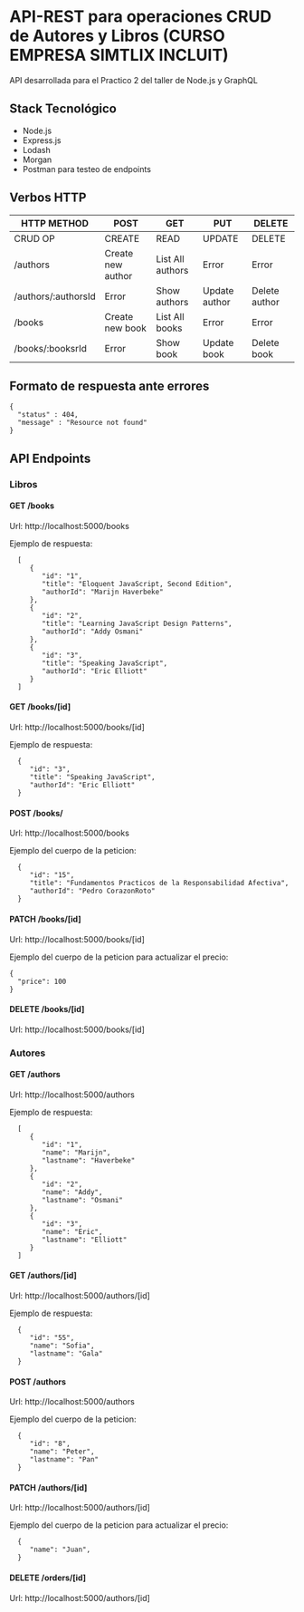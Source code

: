 # API-REST para operaciones CRUD de Autores y Libros (CURSO EMPRESA SIMTLIX INCLUIT)

API desarrollada para el Practico 2 del taller de Node.js y GraphQL

## Stack Tecnológico

- Node.js
- Express.js
- Lodash
- Morgan
- Postman para testeo de endpoints

## Verbos HTTP

| HTTP METHOD         | POST              | GET              | PUT           | DELETE        |
| ------------------- | ----------------- | ---------------- | ------------- | ------------- |
| CRUD OP             | CREATE            | READ             | UPDATE        | DELETE        |
| /authors            | Create new author | List All authors | Error         | Error         |
| /authors/:authorsId | Error             | Show authors     | Update author | Delete author |
| /books              | Create new book   | List All books   | Error         | Error         |
| /books/:booksrId    | Error             | Show book        | Update book   | Delete book   |

## Formato de respuesta ante errores

    {
      "status" : 404,
      "message" : "Resource not found"
    }

## API Endpoints

### Libros

#### GET /books

Url: http://localhost:5000/books

Ejemplo de respuesta:

      [
         {
            "id": "1",
            "title": "Eloquent JavaScript, Second Edition",
            "authorId": "Marijn Haverbeke"
         },
         {
            "id": "2",
            "title": "Learning JavaScript Design Patterns",
            "authorId": "Addy Osmani"
         },
         {
            "id": "3",
            "title": "Speaking JavaScript",
            "authorId": "Eric Elliott"
         }
      ]

#### GET /books/[id]

Url: http://localhost:5000/books/[id]

Ejemplo de respuesta:

      {
         "id": "3",
         "title": "Speaking JavaScript",
         "authorId": "Eric Elliott"
      }

#### POST /books/

Url: http://localhost:5000/books

Ejemplo del cuerpo de la peticion:

      {
         "id": "15",
         "title": "Fundamentos Practicos de la Responsabilidad Afectiva",
         "authorId": "Pedro CorazonRoto"
      }

#### PATCH /books/[id]

Url: http://localhost:5000/books/[id]

Ejemplo del cuerpo de la peticion para actualizar el precio:

    {
      "price": 100
    }

#### DELETE /books/[id]

Url: http://localhost:5000/books/[id]

### Autores

#### GET /authors

Url: http://localhost:5000/authors

Ejemplo de respuesta:

      [
         {
            "id": "1",
            "name": "Marijn",
            "lastname": "Haverbeke"
         },
         {
            "id": "2",
            "name": "Addy",
            "lastname": "Osmani"
         },
         {
            "id": "3",
            "name": "Eric",
            "lastname": "Elliott"
         }
      ]

#### GET /authors/[id]

Url: http://localhost:5000/authors/[id]

Ejemplo de respuesta:

      {
         "id": "55",
         "name": "Sofia",
         "lastname": "Gala"
      }

#### POST /authors

Url: http://localhost:5000/authors

Ejemplo del cuerpo de la peticion:

      {
         "id": "8",
         "name": "Peter",
         "lastname": "Pan"
      }

#### PATCH /authors/[id]

Url: http://localhost:5000/authors/[id]

Ejemplo del cuerpo de la peticion para actualizar el precio:

      {
         "name": "Juan",
      }

#### DELETE /orders/[id]

Url: http://localhost:5000/authors/[id]
